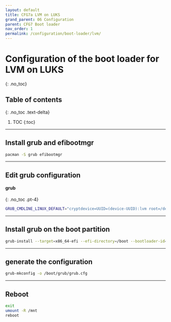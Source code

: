 ```yaml
---
layout: default
title: CFG7a LVM on LUKS
grand_parent: 06 Configuration
parent: CFG7 Boot loader
nav_order: 1
permalink: /configuration/boot-loader/lvm/
---
```


# Configuration of the boot loader for LVM on LUKS
{: .no_toc}

## Table of contents
{: .no_toc .text-delta}

1. TOC
{:toc}

---

## Install grub and efibootmgr

```bash
pacman -S grub efibootmgr
```

---

## Edit grub configuration

#### grub
{: .no_toc .pt-4}

```bash
GRUB_CMDLINE_LINUX_DEFAULT="cryptdevice=UUID=(device-UUID):lvm root=/dev/grp/root loglevel=3 quiet"
```

---

## Install grub on the boot partition

```bash
grub-install --target=x86_64-efi --efi-directory=/boot --bootloader-id=GRUB --recheck
```

---

## generate the configuration

```bash
grub-mkconfig -o /boot/grub/grub.cfg
```

---

## Reboot

```bash
exit
umount -R /mnt
reboot
```
